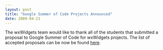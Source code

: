 ```yaml
---
layout: post
title: "Google Summer of Code Projects Announced"
date: 2009-04-21
---
```


The wxWidgets team would like to thank all of the students that submitted a
proposal to Google Summer of Code for wxWidgets projects. The list of accepted
proposals can be now be found [here][1].

[1]: http://www.google-melange.com/gsoc/org2/google/gsoc2009/wx